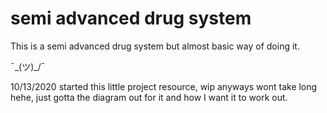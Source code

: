 # semi advanced drug system
This is a semi advanced drug system but almost basic way of doing it.

¯\_(ツ)_/¯

10/13/2020 started this little project resource, wip anyways wont take long hehe, just gotta the diagram out for it and how I want
it to work out.
